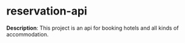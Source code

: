 # reservation-api

**Description**:  This project is an api for booking hotels and all kinds of accommodation.

 